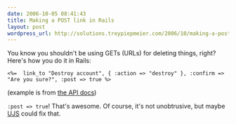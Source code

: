 ```yaml
---
date: 2006-10-05 08:41:43
title: Making a POST link in Rails
layout: post
wordpress_url: http://solutions.treypiepmeier.com/2006/10/making-a-post-link-in-rails/
---
```

You know you shouldn't be using GETs (URLs) for deleting things, right?  Here's how you do it in Rails:

`<%=  link_to "Destroy account", { :action => "destroy" }, :confirm => "Are you sure?", :post => true %>`

(example is from [the API docs](http://api.rubyonrails.org/))

`:post => true`!  That's awesome.  Of course, it's not unobtrusive, but maybe [UJS](http://www.ujs4rails.com/) could fix that.